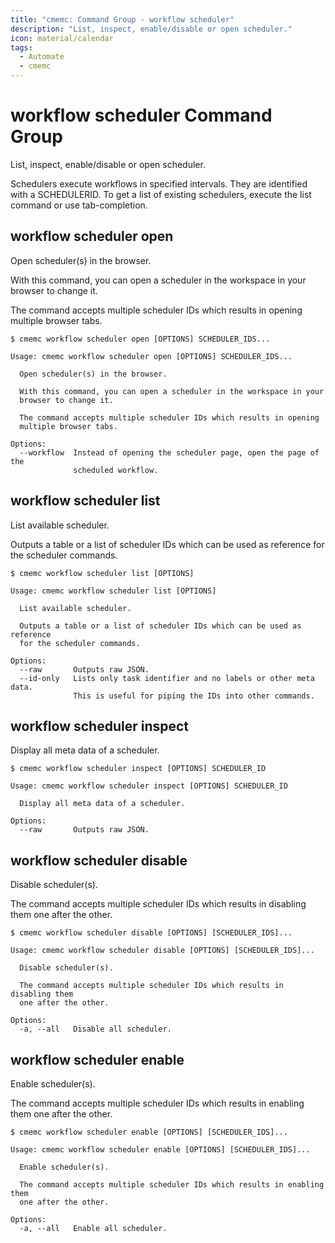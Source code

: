 ```yaml
---
title: "cmemc: Command Group - workflow scheduler"
description: "List, inspect, enable/disable or open scheduler."
icon: material/calendar
tags:
  - Automate
  - cmemc
---
```

# workflow scheduler Command Group

List, inspect, enable/disable or open scheduler.

Schedulers execute workflows in specified intervals. They are identified
with a SCHEDULERID. To get a list of existing schedulers, execute the
list command or use tab-completion.

## workflow scheduler open

Open scheduler(s) in the browser.

With this command, you can open a scheduler in the workspace in
your browser to change it.

The command accepts multiple scheduler IDs which results in
opening multiple browser tabs.

```shell-session
$ cmemc workflow scheduler open [OPTIONS] SCHEDULER_IDS...
```

```text
Usage: cmemc workflow scheduler open [OPTIONS] SCHEDULER_IDS...

  Open scheduler(s) in the browser.

  With this command, you can open a scheduler in the workspace in your
  browser to change it.

  The command accepts multiple scheduler IDs which results in opening
  multiple browser tabs.

Options:
  --workflow  Instead of opening the scheduler page, open the page of the
              scheduled workflow.
```
## workflow scheduler list

List available scheduler.

Outputs a table or a list of scheduler IDs which can be used as
reference for the scheduler commands.

```shell-session
$ cmemc workflow scheduler list [OPTIONS]
```

```text
Usage: cmemc workflow scheduler list [OPTIONS]

  List available scheduler.

  Outputs a table or a list of scheduler IDs which can be used as reference
  for the scheduler commands.

Options:
  --raw       Outputs raw JSON.
  --id-only   Lists only task identifier and no labels or other meta data.
              This is useful for piping the IDs into other commands.
```
## workflow scheduler inspect

Display all meta data of a scheduler.

```shell-session
$ cmemc workflow scheduler inspect [OPTIONS] SCHEDULER_ID
```

```text
Usage: cmemc workflow scheduler inspect [OPTIONS] SCHEDULER_ID

  Display all meta data of a scheduler.

Options:
  --raw       Outputs raw JSON.
```
## workflow scheduler disable

Disable scheduler(s).

The command accepts multiple scheduler IDs which results in disabling
them one after the other.

```shell-session
$ cmemc workflow scheduler disable [OPTIONS] [SCHEDULER_IDS]...
```

```text
Usage: cmemc workflow scheduler disable [OPTIONS] [SCHEDULER_IDS]...

  Disable scheduler(s).

  The command accepts multiple scheduler IDs which results in disabling them
  one after the other.

Options:
  -a, --all   Disable all scheduler.
```
## workflow scheduler enable

Enable scheduler(s).

The command accepts multiple scheduler IDs which results in enabling
them one after the other.

```shell-session
$ cmemc workflow scheduler enable [OPTIONS] [SCHEDULER_IDS]...
```

```text
Usage: cmemc workflow scheduler enable [OPTIONS] [SCHEDULER_IDS]...

  Enable scheduler(s).

  The command accepts multiple scheduler IDs which results in enabling them
  one after the other.

Options:
  -a, --all   Enable all scheduler.
```
